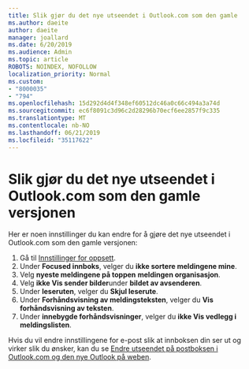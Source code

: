 ```yaml
---
title: Slik gjør du det nye utseendet i Outlook.com som den gamle
ms.author: daeite
author: daeite
manager: joallard
ms.date: 6/20/2019
ms.audience: Admin
ms.topic: article
ROBOTS: NOINDEX, NOFOLLOW
localization_priority: Normal
ms.custom:
- "8000035"
- "794"
ms.openlocfilehash: 15d292d4d4f348ef60512dc46a0c66c494a3a74d
ms.sourcegitcommit: ec6f8091c3d96c2d28296b70ecf6ee2857f9c335
ms.translationtype: MT
ms.contentlocale: nb-NO
ms.lasthandoff: 06/21/2019
ms.locfileid: "35117622"
---
```

# <a name="how-to-make-the-new-outlookcom-look-like-the-old-version"></a>Slik gjør du det nye utseendet i Outlook.com som den gamle versjonen

Her er noen innstillinger du kan endre for å gjøre det nye utseendet i Outlook.com som den gamle versjonen:

1. Gå til [Innstillinger for oppsett](https://outlook.live.com/mail/options/mail/layout).
1. Under **Focused innboks**, velger du **ikke sortere meldingene mine**.
1. Velg **nyeste meldingene på toppen** **meldingen organisasjon**.
1. Velg **ikke Vis sender bilder**under **bildet av avsenderen**.
1. Under **leseruten**, velger du **Skjul leserute**.
1. Under **Forhåndsvisning av meldingsteksten**, velger du **Vis forhåndsvisning av teksten**.
1. Under **innebygde forhåndsvisninger**, velger du **ikke Vis vedlegg i meldingslisten**.

Hvis du vil endre innstillingene for e-post slik at innboksen din ser ut og virker slik du ønsker, kan du se [Endre utseendet på postboksen i Outlook.com og den nye Outlook på weben](https://support.office.com/article/b41c2ecb-f23c-42b3-b7f8-659646d5e58c?wt.mc_id=Office_Outlook_com_Alchemy).